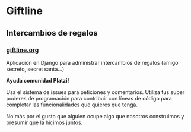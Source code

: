 # Giftline
## Intercambios de regalos
### [giftline.org](http://www.giftline.org/)

Aplicación en Django para administrar intercambios de regalos (amigo secreto, secret santa...)

**Ayuda comunidad Platzi!**

Usa el sistema de issues para peticiones y comentarios. Utiliza tus super poderes de programación para contribuir
con líneas de código para completar las funcionalidades que quieres que tenga.

No'más por el gusto que alguien ocupe algo que nosotros construimos y presumir que la hicimos juntos.
